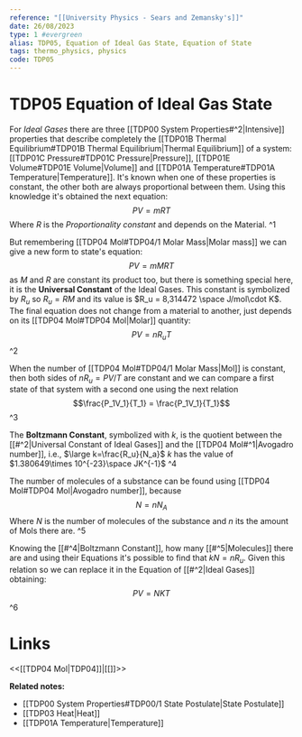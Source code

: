 ```yaml
---
reference: "[[University Physics - Sears and Zemansky's]]"
date: 26/08/2023
type: 1 #evergreen
alias: TDP05, Equation of Ideal Gas State, Equation of State
tags: thermo_physics, physics
code: TDP05
---
```

# TDP05 Equation of Ideal Gas State

For *Ideal Gases* there are three [[TDP00 System Properties#^2|Intensive]] properties that describe completely the [[TDP01B Thermal Equilibrium#TDP01B Thermal Equilibrium|Thermal Equilibrium]] of a system: [[TDP01C Pressure#TDP01C Pressure|Pressure]], [[TDP01E Volume#TDP01E Volume|Volume]] and [[TDP01A Temperature#TDP01A Temperature|Temperature]]. It's known when one of these properties is constant, the other both are always proportional between them. Using this knowledge it's obtained the next equation: $$PV = mRT$$
Where $R$ is the *Proportionality constant* and depends on the Material. ^1

But remembering [[TDP04 Mol#TDP04/1 Molar Mass|Molar mass]] we can give a new form to state's equation: $$PV = mMRT$$
as $M$ and $R$ are constant its product too, but there is something special here, it is the **Universal Constant** of the Ideal Gases. This constant is symbolized by $R_u$ so $R_u = RM$ and its value is $R_u = 8,314472 \space J/mol\cdot K$. The final equation does not change from a material to another, just depends on its [[TDP04 Mol#TDP04 Mol|Molar]] quantity: $$PV = nR_uT$$ ^2

When the number of [[TDP04 Mol#TDP04/1 Molar Mass|Mol]] is constant, then both sides of $nR_u = PV/T$ are constant and we can compare a first state of that system with a second one using the next relation $$\frac{P_1V_1}{T_1} = \frac{P_1V_1}{T_1}$$ ^3

The **Boltzmann Constant**, symbolized with $k$, is the quotient between the [[#^2|Universal Constant of Ideal Gases]] and the [[TDP04 Mol#^1|Avogadro number]], i.e., $\large k=\frac{R_u}{N_a}$ $k$ has the value of $1.380649\times 10^{-23}\space JK^{-1}$  ^4

The number of molecules of a substance can be found using [[TDP04 Mol#TDP04 Mol|Avogadro number]], because $$N = nN_A$$ Where $N$ is the number of molecules of the substance and $n$ its the amount of Mols there are. ^5

Knowing the [[#^4|Boltzmann Constant]], how many [[#^5|Molecules]] there are and using their Equations it's possible to find that $kN=nR_u$. Given this relation so we can replace it in the Equation of [[#^2|Ideal Gases]] obtaining: $$PV = NKT$$ ^6

# Links
<<[[TDP04 Mol|TDP04]]|[[]]>>

**Related notes:**
- [[TDP00 System Properties#TDP00/1 State Postulate|State Postulate]]
- [[TDP03 Heat|Heat]]
- [[TDP01A Temperature|Temperature]]